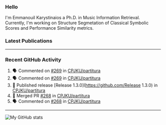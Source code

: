 ### Hello

I'm Emmanouil Karystinaios a Ph.D. in Music Information Retrieval.
Currently, I'm working on Structure Segmetation of Classical Symbolic Scores and Performance Similarity metrics.


### Latest Publications

<!-- BLOG-POST-LIST:START -->
<!-- BLOG-POST-LIST:END -->

---

### Recent GitHub Activity
  
<!--START_SECTION:activity-->
1. 🗣 Commented on [#269](https://github.com/CPJKU/partitura/issues/269) in [CPJKU/partitura](https://github.com/CPJKU/partitura)
2. 🗣 Commented on [#269](https://github.com/CPJKU/partitura/issues/269) in [CPJKU/partitura](https://github.com/CPJKU/partitura)
3. 🚀 Published release [Release 1.3.0](https://github.com/Release 1.3.0) in [CPJKU/partitura](https://github.com/CPJKU/partitura)
4. 🎉 Merged PR [#268](https://github.com/CPJKU/partitura/pull/268) in [CPJKU/partitura](https://github.com/CPJKU/partitura)
5. 🗣 Commented on [#268](https://github.com/CPJKU/partitura/issues/268) in [CPJKU/partitura](https://github.com/CPJKU/partitura)
<!--END_SECTION:activity-->

---

![My GitHub stats](https://github-readme-stats.vercel.app/api?username=manoskary&show_icons=true&theme=radical)


<!--
**manoskary/manoskary** is a ✨ _special_ ✨ repository because its `README.md` (this file) appears on your GitHub profile.

Here are some ideas to get you started:

- 🔭 I’m currently working on ...
- 🌱 I’m currently learning ...
- 👯 I’m looking to collaborate on ...
- 🤔 I’m looking for help with ...
- 💬 Ask me about ...
- 📫 How to reach me: ...
- 😄 Pronouns: ...
- ⚡ Fun fact: ...
-->
